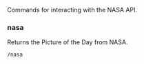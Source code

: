 Commands for interacting with the NASA API.

### nasa
Returns the Picture of the Day from NASA.
```
/nasa
```